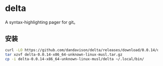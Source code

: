 # delta

A syntax-highlighting pager for git。

## 安装

```sh
curl -LO https://github.com/dandavison/delta/releases/download/0.0.14/delta-0.0.14-x86_64-unknown-linux-musl.tar.gz
tar xzvf delta-0.0.14-x86_64-unknown-linux-musl.tar.gz
cp -i delta-0.0.14-x86_64-unknown-linux-musl/delta ~/.local/bin/
```
